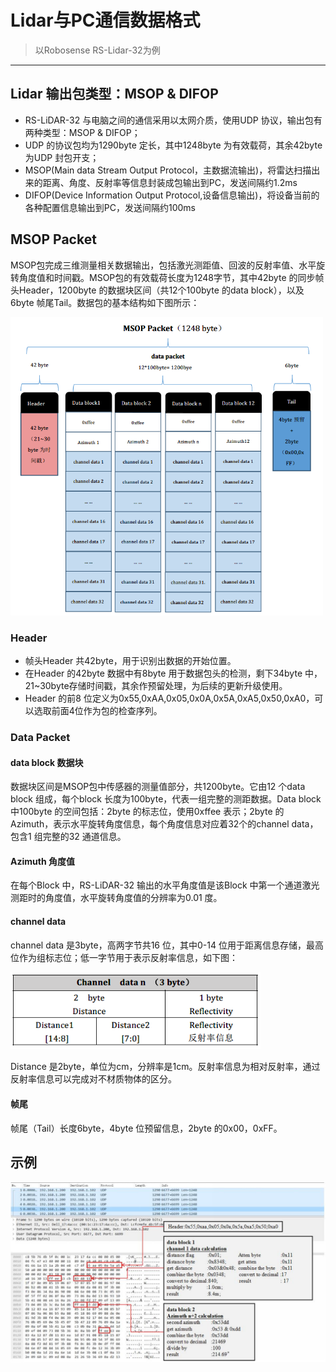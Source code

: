 # Lidar与PC通信数据格式
> 以Robosense RS-Lidar-32为例

---

## Lidar 输出包类型：MSOP & DIFOP
+ RS-LiDAR-32 与电脑之间的通信采用以太网介质，使用UDP 协议，输出包有两种类型：MSOP & DIFOP；
+ UDP 的协议包均为1290byte 定长，其中1248byte 为有效载荷，其余42byte 为UDP 封包开支；
+ MSOP(Main data Stream Output Protocol，主数据流输出)，将雷达扫描出来的距离、角度、反射率等信息封装成包输出到PC，发送间隔约1.2ms
+ DIFOP(Device Information Output Protocol,设备信息输出)，将设备当前的各种配置信息输出到PC，发送间隔约100ms

## MSOP Packet 
MSOP包完成三维测量相关数据输出，包括激光测距值、回波的反射率值、水平旋转角度值和时间戳。MSOP包的有效载荷长度为1248字节，其中42byte 的同步帧头Header，1200byte 的数据块区间（共12个100byte 的data block），以及6byte 帧尾Tail。数据包的基本结构如下图所示：

<img src="./img/MSOP Packet.PNG" class="aligncenter" width=500 />

### Header
+ 帧头Header 共42byte，用于识别出数据的开始位置。
+ 在Header 的42byte 数据中有8byte 用于数据包头的检测，剩下34byte 中，21~30byte存储时间戳，其余作预留处理，为后续的更新升级使用。
+ Header 的前8 位定义为0x55,0xAA,0x05,0x0A,0x5A,0xA5,0x50,0xA0，可以选取前面4位作为包的检查序列。

### Data Packet
#### data block 数据块
数据块区间是MSOP包中传感器的测量值部分，共1200byte。它由12 个data block 组成，每个block 长度为100byte，代表一组完整的测距数据。Data block 中100byte 的空间包括：2byte 的标志位，使用0xffee 表示；2byte 的Azimuth，表示水平旋转角度信息，每个角度信息对应着32个的channel data，包含1 组完整的32 通道信息。

#### Azimuth 角度值
在每个Block 中，RS-LiDAR-32 输出的水平角度值是该Block 中第一个通道激光测距时的角度值，水平旋转角度值的分辨率为0.01 度。

#### channel data
channel data 是3byte，高两字节共16 位，其中0-14 位用于距离信息存储，最高位作为组标志位；低一字节用于表示反射率信息，如下图：

<img src="./img/Channel Block.PNG" class="aligncenter" width=400 />

Distance 是2byte，单位为cm，分辨率是1cm。反射率信息为相对反射率，通过反射率信息可以完成对不材质物体的区分。

#### 帧尾
帧尾（Tail）长度6byte，4byte 位预留信息，2byte 的0x00，0xFF。

## 示例
<img src="./img/Data_Block_Example.PNG" class="aligncenter" width=800 />

